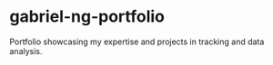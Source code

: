 # gabriel-ng-portfolio
Portfolio showcasing my expertise and projects in tracking and data analysis.

